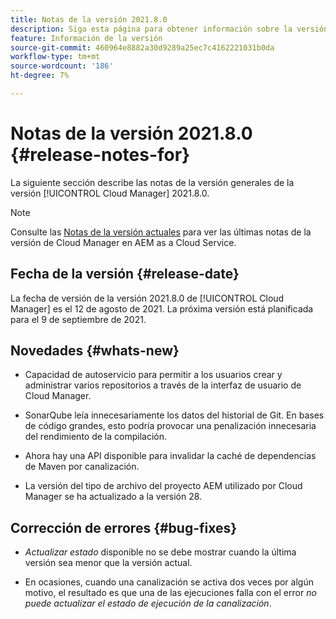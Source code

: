 ```yaml
---
title: Notas de la versión 2021.8.0
description: Siga esta página para obtener información sobre la versión 2021.8.0 de Cloud Manager
feature: Información de la versión
source-git-commit: 460964e8882a30d9289a25ec7c4162221031b0da
workflow-type: tm+mt
source-wordcount: '186'
ht-degree: 7%

---
```


# Notas de la versión 2021.8.0 {#release-notes-for}

La siguiente sección describe las notas de la versión generales de la versión [!UICONTROL Cloud Manager] 2021.8.0.

>[!NOTE]
>Consulte las [Notas de la versión actuales](https://experienceleague.adobe.com/docs/experience-manager-cloud-service/onboarding/getting-access/release-notes-cloud-manager/release-notes-cm-current.html?lang=en#getting-access) para ver las últimas notas de la versión de Cloud Manager en AEM as a Cloud Service.

## Fecha de la versión {#release-date}

La fecha de versión de la versión 2021.8.0 de [!UICONTROL Cloud Manager] es el 12 de agosto de 2021.
La próxima versión está planificada para el 9 de septiembre de 2021.

## Novedades {#whats-new}

* Capacidad de autoservicio para permitir a los usuarios crear y administrar varios repositorios a través de la interfaz de usuario de Cloud Manager.

* SonarQube leía innecesariamente los datos del historial de Git. En bases de código grandes, esto podría provocar una penalización innecesaria del rendimiento de la compilación.

* Ahora hay una API disponible para invalidar la caché de dependencias de Maven por canalización.

* La versión del tipo de archivo del proyecto AEM utilizado por Cloud Manager se ha actualizado a la versión 28.

## Corrección de errores {#bug-fixes}

* *Actualizar estado* disponible no se debe mostrar cuando la última versión sea menor que la versión actual.

* En ocasiones, cuando una canalización se activa dos veces por algún motivo, el resultado es que una de las ejecuciones falla con el error *no puede actualizar el estado de ejecución de la canalización*.
